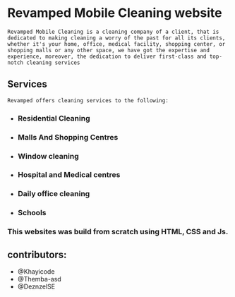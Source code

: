 # Revamped Mobile Cleaning website

```
Revamped Mobile Cleaning is a cleaning company of a client, that is dedicated to making cleaning a worry of the past for all its clients, whether it's your home, office, medical facility, shopping center, or shopping malls or any other space, we have got the expertise and experience, moreover, the dedication to deliver first-class and top-notch cleaning services
```

## Services
```
Revamped offers cleaning services to the following:
```
- ### Residential Cleaning
- ### Malls And Shopping Centres
- ### Window cleaning
- ### Hospital and Medical centres
- ### Daily office cleaning
- ### Schools


### This websites was build from scratch using HTML, CSS and Js. 

## contributors:

- @Khayicode
- @Themba-asd
- @DeznzelSE